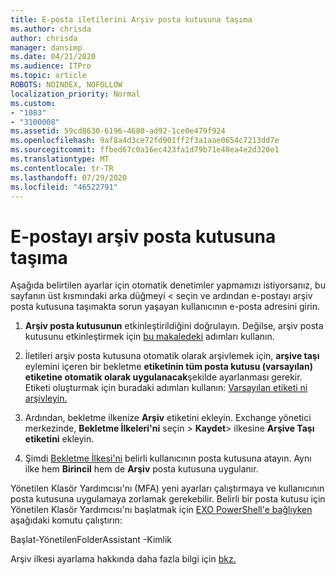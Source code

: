 ```yaml
---
title: E-posta iletilerini Arşiv posta kutusuna taşıma
ms.author: chrisda
author: chrisda
manager: dansimp
ms.date: 04/21/2020
ms.audience: ITPro
ms.topic: article
ROBOTS: NOINDEX, NOFOLLOW
localization_priority: Normal
ms.custom:
- "1083"
- "3100008"
ms.assetid: 59cd8630-6196-4680-ad92-1ce0e479f924
ms.openlocfilehash: 9af8a4d3ce72fd901ff2f3a1aae0654c7213dd7e
ms.sourcegitcommit: ffbed67c0a16ec423fa1d79b71e48ea4e2d320e1
ms.translationtype: MT
ms.contentlocale: tr-TR
ms.lasthandoff: 07/29/2020
ms.locfileid: "46522791"
---
```

# <a name="move-email-to-the-archive-mailbox"></a>E-postayı arşiv posta kutusuna taşıma

Aşağıda belirtilen ayarlar için otomatik denetimler yapmamızı istiyorsanız, bu sayfanın üst kısmındaki arka düğmeyi < seçin ve ardından e-postayı arşiv posta kutusuna taşımakta sorun yaşayan kullanıcının e-posta adresini girin.

1. **Arşiv posta kutusunun** etkinleştirildiğini doğrulayın. Değilse, arşiv posta kutusunu etkinleştirmek için [bu makaledeki](https://docs.microsoft.com/microsoft-365/compliance/enable-archive-mailboxes) adımları kullanın.

2. İletileri arşiv posta kutusuna otomatik olarak arşivlemek için, **arşive taşı** eylemini içeren bir bekletme **etiketinin tüm posta kutusu (varsayılan) etiketine otomatik olarak uygulanacak**şekilde ayarlanması gerekir. Etiketi oluşturmak için buradaki adımları kullanın: [Varsayılan etiketi ni arşivleyin.](https://docs.microsoft.com/microsoft-365/compliance/set-up-an-archive-and-deletion-policy-for-mailboxes#create-a-custom-archive-default-policy-tag)

3. Ardından, bekletme ilkenize **Arşiv** etiketini ekleyin. Exchange yönetici merkezinde, **Bekletme İlkeleri'ni** seçin > **Kaydet**> ilkesine **Arşive Taşı etiketini** ekleyin.

4. Şimdi [Bekletme İlkesi'ni](https://docs.microsoft.com/exchange/security-and-compliance/messaging-records-management/apply-retention-policy) belirli kullanıcının posta kutusuna atayın. Aynı ilke hem **Birincil** hem de **Arşiv** posta kutusuna uygulanır.

Yönetilen Klasör Yardımcısı'nı (MFA) yeni ayarları çalıştırmaya ve kullanıcının posta kutusuna uygulamaya zorlamak gerekebilir. Belirli bir posta kutusu için Yönetilen Klasör Yardımcısı'nı başlatmak için [EXO PowerShell'e bağlıyken](https://docs.microsoft.com/powershell/exchange/exchange-online/connect-to-exchange-online-powershell/connect-to-exchange-online-powershell?view=exchange-ps) aşağıdaki komutu çalıştırın:
  
Başlat-YönetilenFolderAssistant -Kimlik<name of the mailbox>

Arşiv ilkesi ayarlama hakkında daha fazla bilgi için [bkz.](https://docs.microsoft.com/microsoft-365/compliance/set-up-an-archive-and-deletion-policy-for-mailboxes#step-1-enable-archive-mailboxes-for-users)
  